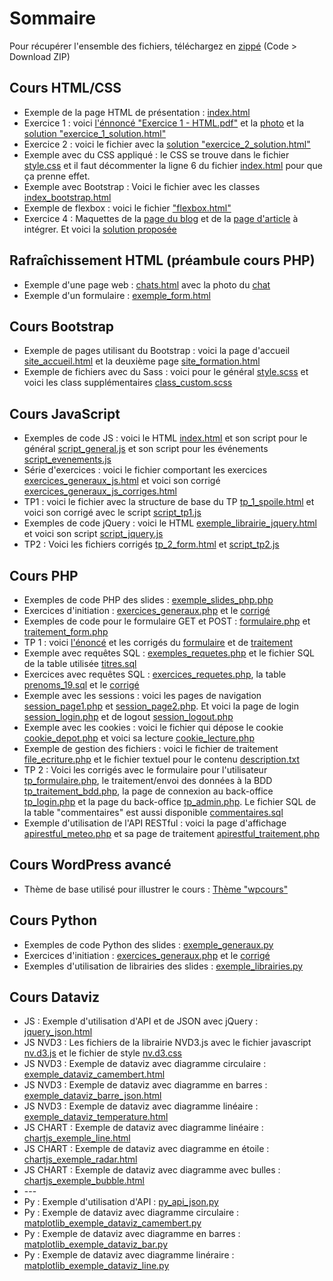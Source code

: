 <h1>Sommaire</h1>
  
<p>Pour récupérer l'ensemble des fichiers, téléchargez en <a href="https://github.com/Alexandre333/cours">zippé</a> (Code > Download ZIP)</p>

<h2>Cours HTML/CSS</h2>
<ul>
   <li>Exemple de la page HTML de présentation : <a href="https://github.com/Alexandre333/cours/blob/main/html/index.html">index.html</a></li>
   <li>Exercice 1 : voici <a href="https://github.com/Alexandre333/cours/blob/main/html/Exercice%201%20-%20HTML.pdf">l'énnoncé "Exercice 1 - HTML.pdf"</a> et la <a href="https://github.com/Alexandre333/cours/blob/main/html/gateau.jpg">photo</a> et la <a href="https://github.com/Alexandre333/cours/blob/main/html/exercice_1_solution.html">solution "exercice_1_solution.html"</a></li>
   <li>Exercice 2 : voici le fichier avec la <a href="https://github.com/Alexandre333/cours/blob/main/html/exercice_2_solution.html">solution "exercice_2_solution.html"</a></li>
   <li>Exemple avec du CSS appliqué : le CSS se trouve dans le fichier <a href="https://github.com/Alexandre333/cours/blob/main/html/style.css">style.css</a> et il faut décommenter la ligne 6 du fichier <a href="https://github.com/Alexandre333/cours/blob/main/html/index.html">index.html</a> pour que ça prenne effet.</li>
   <li>Exemple avec Bootstrap : Voici le fichier avec les classes <a href="https://github.com/Alexandre333/cours/blob/main/html/index_bootstrap.html">index_bootstrap.html</a></li>
   <li>Exemple de flexbox : voici le fichier <a href="https://github.com/Alexandre333/cours/blob/main/html/flexbox.html">"flexbox.html"</a></li>
   <li>Exercice 4 : Maquettes de la <a href="https://github.com/Alexandre333/cours/blob/main/html/Maquette%201%20-%20accueil%20du%20blog.pdf">page du blog</a> et de la <a href="https://github.com/Alexandre333/cours/blob/main/html/Maquette%202%20-%20article%20de%20blog.pdf">page d'article</a> à intégrer. Et voici la <a href="https://github.com/Alexandre333/cours/tree/main/html/maquettes_integrees">solution proposée</a></li>
</ul>

<h2>Rafraîchissement HTML (préambule cours PHP)</h2>
<ul>
  <li>Exemple d'une page web : <a href="https://github.com/Alexandre333/cours/blob/main/html/rafraichissement/chats.html">chats.html</a> avec la photo du <a href="https://github.com/Alexandre333/cours/blob/main/html/rafraichissement/cyprus_cat.jpg">chat</a></li>
  <li>Exemple d'un formulaire :  <a href="https://github.com/Alexandre333/cours/blob/main/html/rafraichissement/exemple_form.html">exemple_form.html</a></li>
</ul>

<h2>Cours Bootstrap</h2>
<ul>
  <li>Exemple de pages utilisant du Bootstrap : voici la page d'accueil <a href="https://github.com/Alexandre333/cours/blob/main/bootstrap/site_accueil.html">site_accueil.html</a> et la deuxième page <a href="https://github.com/Alexandre333/cours/blob/main/bootstrap/site_formation.html">site_formation.html</a></li>
  <li>Exemple de fichiers avec du Sass : voici pour le général <a href="https://github.com/Alexandre333/cours/blob/main/bootstrap/style.scss">style.scss</a> et voici les class supplémentaires <a href="https://github.com/Alexandre333/cours/blob/main/bootstrap/class_custom.scss">class_custom.scss</a></li>
</ul>
      
<h2>Cours JavaScript</h2>
<ul>
  <li>Exemples de code JS : voici le HTML <a href="https://github.com/Alexandre333/cours/blob/main/js/index.html">index.html</a> et son script pour le général <a href="https://github.com/Alexandre333/cours/blob/main/js/script_general.js">script_general.js</a> et son script pour les événements <a href="https://github.com/Alexandre333/cours/blob/main/js/script_evenements.js">script_evenements.js</a></li>
      <li>Série d'exercices : voici le fichier comportant les exercices <a href="https://github.com/Alexandre333/cours/blob/main/js/exercices_generaux_js.html">exercices_generaux_js.html</a> et voici son corrigé <a href="https://github.com/Alexandre333/cours/blob/main/js/exercices_generaux_js_corriges.html">exercices_generaux_js_corriges.html</a></li>
  <li>TP1 : voici le fichier avec la structure de base du TP <a href="https://github.com/Alexandre333/cours/blob/main/js/tp_1_spoile.html">tp_1_spoile.html</a> et voici son corrigé avec le script <a href="https://github.com/Alexandre333/cours/blob/main/js/script_tp1.js">script_tp1.js</a></li>
  <li>Exemples de code jQuery : voici le HTML <a href="https://github.com/Alexandre333/cours/blob/main/js/exemple_librairie_jquery.html">exemple_librairie_jquery.html</a> et voici son script <a href="https://github.com/Alexandre333/cours/blob/main/js/script_jquery.js">script_jquery.js</a></li>
  <li>TP2 : Voici les fichiers corrigés <a href="https://github.com/Alexandre333/cours/blob/main/js/tp_2_form.html">tp_2_form.html</a> et <a href="https://github.com/Alexandre333/cours/blob/main/js/script_tp2.js">script_tp2.js</a></li>
</ul>

<h2>Cours PHP</h2>
<ul>
      <li>Exemples de code PHP des slides : <a href="https://github.com/Alexandre333/cours/blob/main/php/exemple_slides_php.php">exemple_slides_php.php</a></li>
      <li>Exercices d'initiation : <a href="https://github.com/Alexandre333/cours/blob/main/php/exercices_generaux.php">exercices_generaux.php</a> et le <a href="https://github.com/Alexandre333/cours/blob/main/php/exercices_generaux_corriges.php">corrigé</a></li>
      <li>Exemples de code pour le formulaire GET et POST : <a href="https://github.com/Alexandre333/cours/blob/main/php/formulaire.php">formulaire.php</a> et <a href="https://github.com/Alexandre333/cours/blob/main/php/traitement_form.php">traitement_form.php</a></li>
    <li>TP 1 : voici <a href="https://github.com/Alexandre333/cours/blob/main/php/tp_enonce.html">l'énoncé</a> et les corrigés du <a href="https://github.com/Alexandre333/cours/blob/main/php/tp_formulaire.php">formulaire</a> et de <a href="https://github.com/Alexandre333/cours/blob/main/php/tp_traitement.php">traitement</a></li>
    <li>Exemple avec requêtes SQL : <a href="https://github.com/Alexandre333/cours/blob/main/php/exemples_requetes.php">exemples_requetes.php</a> et le fichier SQL de la table utilisée <a href="https://github.com/Alexandre333/cours/blob/main/php/titres.sql">titres.sql</a></li>
    <li>Exercices avec requêtes SQL : <a href="https://github.com/Alexandre333/cours/blob/main/php/exercices_requetes.php">exercices_requetes.php</a>, la table <a href="https://github.com/Alexandre333/cours/blob/main/php/prenoms_19.sql">prenoms_19.sql</a> et le <a href="https://github.com/Alexandre333/cours/blob/main/php/exercices_requetes_corriges.php">corrigé</a></li>
  <li>Exemple avec les sessions : voici les pages de navigation <a href="https://github.com/Alexandre333/cours/blob/main/php/session_page1.php">session_page1.php</a> et <a href="https://github.com/Alexandre333/cours/blob/main/php/session_page2.php">session_page2.php</a>. Et voici la page de login <a href="https://github.com/Alexandre333/cours/blob/main/php/session_login.php">session_login.php</a> et de logout <a href="https://github.com/Alexandre333/cours/blob/main/php/session_logout.php">session_logout.php</a></li>
    <li>Exemple avec les cookies : voici le fichier qui dépose le cookie <a href="https://github.com/Alexandre333/cours/blob/main/php/cookie_depot.php">cookie_depot.php</a> et voici sa lecture <a href="https://github.com/Alexandre333/cours/blob/main/php/cookie_lecture.php">cookie_lecture.php</a></li>
  <li>Exemple de gestion des fichiers : voici le fichier de traitement <a href="https://github.com/Alexandre333/cours/blob/main/php/file_ecriture.php">file_ecriture.php</a> et le fichier textuel pour le contenu <a href="https://github.com/Alexandre333/cours/blob/main/php/description.txt">description.txt</a></li>
  <li>TP 2 : Voici les corrigés avec le formulaire pour l'utilisateur <a href="https://github.com/Alexandre333/cours/blob/main/php/tp_formulaire.php">tp_formulaire.php</a>, le traitement/envoi des données à la BDD <a href="https://github.com/Alexandre333/cours/blob/main/php/tp_traitement_bdd.php">tp_traitement_bdd.php</a>, la page de connexion au back-office <a href="https://github.com/Alexandre333/cours/blob/main/php/tp_login.php">tp_login.php</a> et la page du back-office <a href="https://github.com/Alexandre333/cours/blob/main/php/tp_admin.php">tp_admin.php</a>. Le fichier SQL de la table "commentaires" est aussi disponible <a href="https://github.com/Alexandre333/cours/blob/main/php/commentaires.sql">commentaires.sql</a></li>
    <li>Exemple d'utilisation de l'API RESTful : voici la page d'affichage <a href="https://github.com/Alexandre333/cours/blob/main/php/apirestful_meteo.php">apirestful_meteo.php</a> et sa page de traitement <a href="https://github.com/Alexandre333/cours/blob/main/php/apirestful_traitement.php">apirestful_traitement.php</a></li>
</ul>

<h2>Cours WordPress avancé</h2>
<ul>
      <li>Thème de base utilisé pour illustrer le cours : <a href="https://github.com/Alexandre333/cours/tree/main/wordpress/wpcours">Thème "wpcours"</a></li>
</ul>

<h2>Cours Python</h2>
<ul>
  <li>Exemples de code Python des slides : <a href="https://github.com/Alexandre333/cours/blob/main/python/exemple_generaux.py">exemple_generaux.py</a></li>
  <li>Exercices d'initiation : <a href="https://github.com/Alexandre333/cours/blob/main/python/exercices_generaux.py">exercices_generaux.php</a> et le <a href="https://github.com/Alexandre333/cours/blob/main/python/exercices_generaux_corriges.py">corrigé</a></li>
  <li>Exemples d'utilisation de librairies des slides : <a href="https://github.com/Alexandre333/cours/blob/main/python/exemple_librairies.py">exemple_librairies.py</a></li>
</ul>

<h2>Cours Dataviz</h2>
<ul>
  <li>JS : Exemple d'utilisation d'API et de JSON avec jQuery : <a href="https://github.com/Alexandre333/cours/blob/main/dataviz/jquery_json.html">jquery_json.html</a></li>
  <li>JS NVD3 : Les fichiers de la librairie NVD3.js avec le fichier javascript <a href="https://github.com/Alexandre333/cours/blob/main/dataviz/nv.d3.js">nv.d3.js</a> et le fichier de style <a href="https://github.com/Alexandre333/cours/blob/main/dataviz/nv.d3.css">nv.d3.css</a></li>
  <li>JS NVD3 : Exemple de dataviz avec diagramme circulaire : <a href="https://github.com/Alexandre333/cours/blob/main/dataviz/exemple_dataviz_camembert.html">exemple_dataviz_camembert.html</a></li>
  <li>JS NVD3 : Exemple de dataviz avec diagramme en barres : <a href="https://github.com/Alexandre333/cours/blob/main/dataviz/exemple_dataviz_barre_json.html">exemple_dataviz_barre_json.html</a></li>
  <li>JS NVD3 : Exemple de dataviz avec diagramme linéaire : <a href="https://github.com/Alexandre333/cours/blob/main/dataviz/exemple_dataviz_temperature.html">exemple_dataviz_temperature.html</a></li>
  <li>JS CHART : Exemple de dataviz avec diagramme linéaire : <a href="https://github.com/Alexandre333/cours/blob/main/dataviz/chartjs_exemple_line.html">chartjs_exemple_line.html</a></li>
  <li>JS CHART : Exemple de dataviz avec diagramme en étoile : <a href="https://github.com/Alexandre333/cours/blob/main/dataviz/chartjs_exemple_radar.html">chartjs_exemple_radar.html</a></li>
  <li>JS CHART : Exemple de dataviz avec diagramme avec bulles : <a href="https://github.com/Alexandre333/cours/blob/main/dataviz/chartjs_exemple_bubble.html">chartjs_exemple_bubble.html</a></li>
  
  <li>---</li>
  <li>Py : Exemple d'utilisation d'API : <a href="https://github.com/Alexandre333/cours/blob/main/dataviz/py_api_json.py">py_api_json.py</a></li>
  <li>Py : Exemple de dataviz avec diagramme circulaire : <a href="https://github.com/Alexandre333/cours/blob/main/dataviz/matplotlib_exemple_dataviz_camembert.py">matplotlib_exemple_dataviz_camembert.py</a></li>
  <li>Py : Exemple de dataviz avec diagramme en barres : <a href="https://github.com/Alexandre333/cours/blob/main/dataviz/matplotlib_exemple_dataviz_bar.py">matplotlib_exemple_dataviz_bar.py</a></li>
  <li>Py : Exemple de dataviz avec diagramme linéraire : <a href="https://github.com/Alexandre333/cours/blob/main/dataviz/matplotlib_exemple_dataviz_line.py">matplotlib_exemple_dataviz_line.py</a></li>
</ul>
